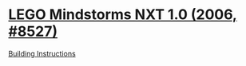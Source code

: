 # [LEGO Mindstorms NXT 1.0 (2006, #8527)](https://www.lego.com/en-us/service/buildinginstructions/8527)

[Building Instructions](https://www.lego.com/en-us/service/buildinginstructions/8527)
